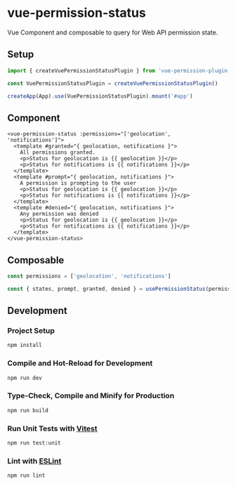 # vue-permission-status

Vue Component and composable to query for Web API permission state.

## Setup

```typescript
import { createVuePermissionStatusPlugin } from 'vue-permission-plugin'

const VuePermissionStatusPlugin = createVuePermissionStatusPlugin()

createApp(App).use(VuePermissionStatusPlugin).mount('#app')
```

## Component

```vue
<vue-permission-status :permissions="['geolocation', 'notifications']">
  <template #granted="{ geolocation, notifications }">
    All permissions granted.
    <p>Status for geolocation is {{ geolocation }}</p>
    <p>Status for notifications is {{ notifications }}</p>
  </template>
  <template #prompt="{ geolocation, notifications }">
    A permission is prompting to the user
    <p>Status for geolocation is {{ geolocation }}</p>
    <p>Status for notifications is {{ notifications }}</p>
  </template>
  <template #denied="{ geolocation, notifications }">
    Any permission was denied
    <p>Status for geolocation is {{ geolocation }}</p>
    <p>Status for notifications is {{ notifications }}</p>
  </template>
</vue-permission-status>

```

## Composable

```typescript
const permissions = ['geolocation', 'notifications']

const { states, prompt, granted, denied } = usePermissionStatus(permissions)

```

## Development

### Project Setup

```sh
npm install
```

### Compile and Hot-Reload for Development

```sh
npm run dev
```

### Type-Check, Compile and Minify for Production

```sh
npm run build
```

### Run Unit Tests with [Vitest](https://vitest.dev/)

```sh
npm run test:unit
```

### Lint with [ESLint](https://eslint.org/)

```sh
npm run lint
```
